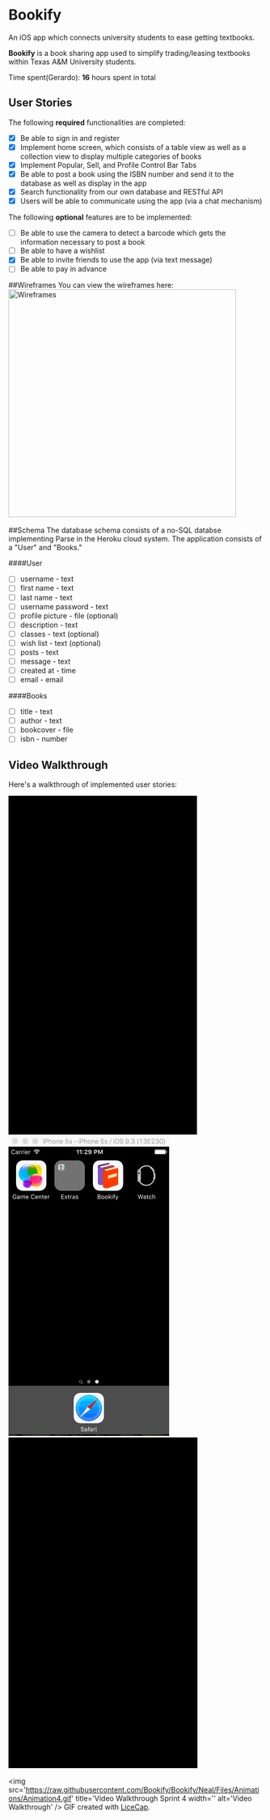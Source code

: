 # Bookify
An iOS app which connects university students to ease getting textbooks.

**Bookify** is a book sharing app used to simplify trading/leasing textbooks within Texas A&M University students.

Time spent(Gerardo): **16** hours spent in total

## User Stories
The following **required** functionalities are completed:
- [x] Be able to sign in and register
- [x] Implement home screen, which consists of a table view as well as a collection view to display multiple categories of books
- [x] Implement Popular, Sell, and Profile Control Bar Tabs
- [x] Be able to post a book using the ISBN number and send it to the database as well as display in the app
- [x] Search functionality from our own database and RESTful API
- [x] Users will be able to communicate using the app (via a chat mechanism)

The following **optional** features are to be implemented:
- [ ] Be able to use the camera to detect a barcode which gets the information necessary to post a book
- [ ] Be able to have a wishlist
- [x] Be able to invite friends to use the app (via text message)
- [ ] Be able to pay in advance  

##Wireframes
You can view the wireframes here:
<img src='http://i.imgur.com/zKcNJmB.jpg?1' title='Wireframes' width='450' height='450'/>

##Schema
The database schema consists of a no-SQL databse implementing Parse in the Heroku cloud system. The application consists of a "User" and "Books." 

####User
- [ ] username - text
- [ ] first name - text
- [ ] last name - text
- [ ] username password - text
- [ ] profile picture - file (optional)
- [ ] description - text
- [ ] classes - text (optional)
- [ ] wish list - text (optional)
- [ ] posts - text
- [ ] message - text
- [ ] created at - time
- [ ] email - email

####Books
- [ ] title - text
- [ ] author - text
- [ ] bookcover - file
- [ ] isbn - number

## Video Walkthrough 

Here's a walkthrough of implemented user stories:

<img src='https://raw.githubusercontent.com/Bookify/Bookify/master/Files/Animations/Animation.gif' title='Video Walkthrough Sprint 1' width='' alt='Video Walkthrough' />


<img src='https://raw.githubusercontent.com/Bookify/Bookify/master/Files/Animations/Animationv2.gif' title='Video Walkthrough Sprint 2' width='' alt='Video Walkthrough' />

<img src='https://raw.githubusercontent.com/Bookify/Bookify/master/Files/Animations/Animation3.gif' title='Video Walkthrough Sprint 3' width='' alt='Video Walkthrough' />

<img src='https://raw.githubusercontent.com/Bookify/Bookify/Neal/Files/Animations/Animation4.gif' title='Video Walkthrough Sprint 4 width='' alt='Video Walkthrough' />
GIF created with [LiceCap](http://www.cockos.com/licecap/).

